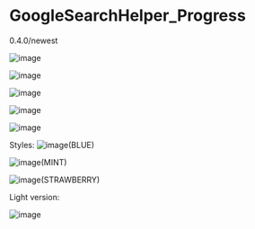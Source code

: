 # GoogleSearchHelper_Progress
0.4.0/newest

![image](https://github.com/user-attachments/assets/bc863cc3-837a-4d7f-bd2f-fa0772e5626a)

![image](https://github.com/user-attachments/assets/1df975e6-e24e-4df1-9304-99643b30d220)

![image](https://github.com/user-attachments/assets/43f20449-896d-4dbf-9ccf-bbdd177a1cd5)

![image](https://github.com/user-attachments/assets/237ce38e-d489-4e7a-9606-f4838a9cf44c)

![image](https://github.com/user-attachments/assets/17d9dd51-2221-457e-b439-49ee81752f5b)

Styles:
![image](https://github.com/user-attachments/assets/98db5184-848b-4ad7-a1ad-3ce1409a2646)(BLUE)

![image](https://github.com/user-attachments/assets/8c261da9-3d36-46a3-852b-690b3b119d0a)(MINT)

![image](https://github.com/user-attachments/assets/8756f186-7fad-45cd-8162-4a0c2888a1d0)(STRAWBERRY)

Light version:

![image](https://github.com/user-attachments/assets/4fde874f-01b7-441a-948d-bbf33909c5e2)

